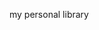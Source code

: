 my personal library

<!--
 TODO:
 refactor entire library & rename to simpler one

 TODO:
 reinvent git
-->

